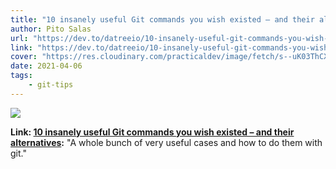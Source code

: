 ```yaml
---
title: "10 insanely useful Git commands you wish existed – and their alternatives"
author: Pito Salas
url: "https://dev.to/datreeio/10-insanely-useful-git-commands-you-wish-existed-and-their-alternatives-8e6" 
link: "https://dev.to/datreeio/10-insanely-useful-git-commands-you-wish-existed-and-their-alternatives-8e6" 
cover: "https://res.cloudinary.com/practicaldev/image/fetch/s--uK03ThCX--/c_imagga_scale,f_auto,fl_progressive,h_500,q_auto,w_1000/https://datree.io/wp-content/uploads/2019/04/10-git-commands-1648x824.jpg" 
date: 2021-04-06
tags:
    - git-tips
---
```

<img class="cover" src="https://res.cloudinary.com/practicaldev/image/fetch/s--uK03ThCX--/c_imagga_scale,f_auto,fl_progressive,h_500,q_auto,w_1000/https://datree.io/wp-content/uploads/2019/04/10-git-commands-1648x824.jpg">

**Link: [10 insanely useful Git commands you wish existed – and their alternatives](https://dev.to/datreeio/10-insanely-useful-git-commands-you-wish-existed-and-their-alternatives-8e6):** "A whole bunch of very useful cases and how to do them with git." 


